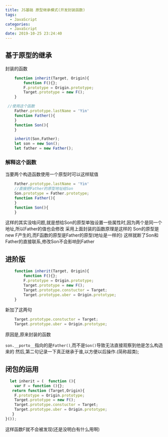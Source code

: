 ```yaml
---
title: JS基础 原型继承模式(开发封装函数)
tags:
  - JavaScript
categories:
  - JavaScript
date: 2019-10-25 23:24:40
---
```

## 基于原型的继承

封装的函数
```javascript
    function inherit(Target, Origin){
        function F(){};
        F.prototype = Origin.prototype;
        Target.prototype = new F();
    }

 //使用这个函数
    Father.prototype.lastName = 'Yin'   
    function Father(){
    }
    function Son(){
    }

    inherit(Son,Father);
    let son = new Son();
    let father = new Father();
```

### 解释这个函数

当要两个构造函数使用一个原型时可以这样赋值

```javascript
    Father.prototype.lastName = 'Yin'
    //直接把Father的原型地址给Son
    Son.prototype = Father.prototype;
    function Father(){
    }
    function Son(){
    }
```

这样的其实没啥问题,就是想给Son的原型单独设置一些属性时,因为两个是同一个地址,所以Father的值也会修改
采用上面封装的函数原理是这样的
Son的原型是new F产生的,而F函数的原型是Father的原型(地址是一样的)
这样就断了Son和Father的直接联系,修改Son不会影响到Father

## 进阶版

```javascript
    function inherit(Target, Origin){
        function F(){};
        F.prototype = Origin.prototype;
        Target.prototype = new F();
        Target.prototype.constuctor = Target;
        Target.prototype.uber = Origin.prototype;
    }
```

新加了这两句

```javascript
    Target.prototype.constuctor = Target;
    Target.prototype.uber = Origin.prototype;
```

原因是,原来封装的函数

`son.__porto__`指向的是`Father()`,而不是`Son()`导致无法直接观察到他是怎么构造来的
然后,第二句记录一下真正继承于谁,以方便以后操作.(简称超类);

## 闭包的运用

```javascript
  let inherit = (  function (){
    var F = function (){};
   return function (Target,Origin){
    F.prototype = Origin.prototype;
    Target.prototype = new F();
    Target.prototype.constuctor = Target;
    Target.prototype.uber = Origin.prototype;
   }
}());

```
这样函数F就不会被发现(还是没明白有什么用啊)